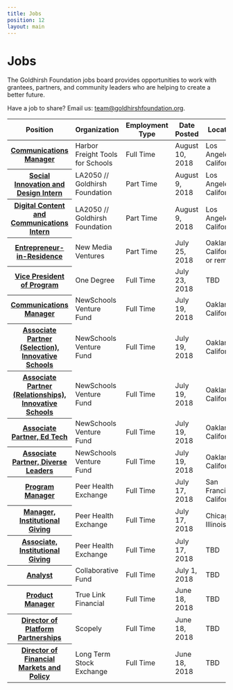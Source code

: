 ```yaml
---
title: Jobs
position: 12
layout: main
---
```


Jobs
===========

The Goldhirsh Foundation jobs board provides opportunities to work with grantees, partners, and community leaders who are helping to create a better future.

Have a job to share? Email us: [team@goldhirshfoundation.org](mailto:team@goldhirshfoundation.org).


<table>
<tr>
  <th scope="col">Position</th>
  <th scope="col">Organization</th>
  <th scope="col">Employment Type</th>
  <th scope="col">Date Posted</th>
  <th scope="col">Location</th>
</tr>
<tbody>

<tr>
  <th scope="row"><a href="https://la2050.org/jobs/1475">Communications Manager</a></th>
  <td>Harbor Freight Tools for Schools</td>
  <td>Full Time</td>
  <td>August 10, 2018</td>
  <td>Los Angeles, California</td>
</tr>
<tr>
  <th scope="row"><a href="https://la2050.org/jobs/1473">Social Innovation and Design Intern</a></th>
  <td>LA2050 // Goldhirsh Foundation</td>
  <td>Part Time</td>
  <td>August 9, 2018</td>
  <td>Los Angeles, California</td>
</tr>
<tr>
  <th scope="row"><a href="https://la2050.org/jobs/1474">Digital Content and Communications Intern</a></th>
  <td>LA2050 // Goldhirsh Foundation</td>
  <td>Part Time</td>
  <td>August 9, 2018</td>
  <td>Los Angeles, California</td>
</tr>
<tr>
  <th scope="row"><a href="https://docs.google.com/document/d/1cncFvhRgKHUqxdvnSiqv7B-ihHEQq0mr2zlrpmqnGqA/edit">Entrepreneur-in-Residence</a></th>
  <td>New Media Ventures</td>
  <td>Part Time</td>
  <td>July 25, 2018</td>
  <td>Oakland, California or remote</td>
</tr>
<tr>
  <th scope="row"><a href="https://www.1degree.org/about/join/vp-of-program/?p=BL-OPN-ALL-NL61-2017-JUL-26-LAPress">Vice President of Program</a></th>
  <td>One Degree</td>
  <td>Full Time</td>
  <td>July 23, 2018</td>
  <td>TBD</td>
</tr>
<tr>
  <th scope="row"><a href="https://newschools.theresumator.com/apply/jobs/details/uuQUVGEjLP?">Communications Manager</a></th>
  <td>NewSchools Venture Fund</td>
  <td>Full Time</td>
  <td>July 19, 2018</td>
  <td>Oakland, California</td>
</tr>
<tr>
  <th scope="row"><a href="https://newschools.theresumator.com/apply/jobs/details/XjimmhRQEm?">Associate Partner (Selection), Innovative Schools</a></th>
  <td>NewSchools Venture Fund</td>
  <td>Full Time</td>
  <td>July 19, 2018</td>
  <td>Oakland, California</td>
</tr>
<tr>
  <th scope="row"><a href="https://newschools.theresumator.com/apply/jobs/details/7Er2otIS5V?">Associate Partner (Relationships), Innovative Schools</a></th>
  <td>NewSchools Venture Fund</td>
  <td>Full Time</td>
  <td>July 19, 2018</td>
  <td>Oakland, California</td>
</tr>
<tr>
  <th scope="row"><a href="https://newschools.theresumator.com/apply/jobs/details/WhvYPvQtlo?">Associate Partner, Ed Tech</a></th>
  <td>NewSchools Venture Fund</td>
  <td>Full Time</td>
  <td>July 19, 2018</td>
  <td>Oakland, California</td>
</tr>
<tr>
  <th scope="row"><a href="https://newschools.theresumator.com/apply/jobs/details/XBQzoTNmm9?">Associate Partner, Diverse Leaders</a></th>
  <td>NewSchools Venture Fund</td>
  <td>Full Time</td>
  <td>July 19, 2018</td>
  <td>Oakland, California</td>
</tr>
<tr>
  <th scope="row"><a href="https://phe.bamboohr.com/jobs/view.php?id=60">Program Manager</a></th>
  <td>Peer Health Exchange</td>
  <td>Full Time</td>
  <td>July 17, 2018</td>
  <td>San Francisco, California</td>
</tr>
<tr>
  <th scope="row"><a href="https://phe.bamboohr.com/jobs/view.php?id=64">Manager, Institutional Giving</a></th>
  <td>Peer Health Exchange</td>
  <td>Full Time</td>
  <td>July 17, 2018</td>
  <td>Chicago, Illinois</td>
</tr>
<tr>
  <th scope="row"><a href="https://phe.bamboohr.com/jobs/view.php?id=61">Associate, Institutional Giving</a></th>
  <td>Peer Health Exchange</td>
  <td>Full Time</td>
  <td>July 17, 2018</td>
  <td>TBD</td>
</tr>
<tr>
  <th scope="row"><a href="http://www.collaborativefund.com/blog/calling-others-to-join-collaborative-fund/">Analyst</a></th>
  <td>Collaborative Fund</td>
  <td>Full Time</td>
  <td>July 1, 2018</td>
  <td>TBD</td>
</tr>
<tr>
  <th scope="row"><a href="https://www.truelinkfinancial.com/career/product-manager-2">Product Manager</a></th>
  <td>True Link Financial</td>
  <td>Full Time</td>
  <td>June 18, 2018</td>
  <td>TBD</td>
</tr>
<tr>
  <th scope="row"><a href="https://scopely.com/join-us/">Director of Platform Partnerships</a></th>
  <td>Scopely</td>
  <td>Full Time</td>
  <td>June 18, 2018</td>
  <td>TBD</td>
</tr>
<tr>
  <th scope="row"><a href="https://ltse.com/careers">Director of Financial Markets and Policy</a></th>
  <td>Long Term Stock Exchange</td>
  <td>Full Time</td>
  <td>June 18, 2018</td>
  <td>TBD</td>
</tr>

</tbody>
</table>

